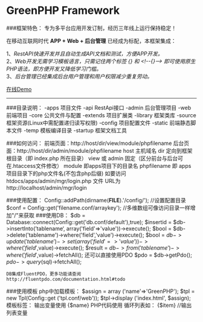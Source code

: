 GreenPHP Framework
===
###框架特色：
专为多平台应用开发订制，经历三年线上运行保持稳定！

在移动互联网时代 **APP + Web + 后台管理** 已经成为标配，本框架集成：

1、*RestAPI快速开发并且自动生成API文档和测试，方便APP开发。*  
2、*Web开发无需学习模板语言，只需记住两个标签 {} 和 <\!--{}--> 即可使用原生PHP语法，即方便开发又降低学习门槛。*  
3、*后台管理已经集成后台用户管理和用户权限减少重复劳动。*  

[在线Demo][1]

----------

###目录说明：
    -apps 项目文件
        -api    RestApi接口
        -admin  后台管理项目
        -web    前端项目
    -core 公共文件与配置
        -extends 项目扩展类
        -library 框架类库
    -source 框架资源(Linux中需配置递归读写权限)
        -config 项目配置文件
        -static 前端静态脚本文件
        -temp   模板编译目录
    -startup 框架文档工具
    
###如何访问：
    前端页面：http://host/dir/view/module/phpfilename
    后台页面：http://host/dir/admin/module/phpfilename
    host 主机域名
    dir 定向到框架根目录（即 index.php 所在目录）
    view 或 admin 固定（区分前台与后台可在.htaccess文件修改）
    module 即apps项目下的目录名
    phpfilename 即 apps 项目目录下的php文件名(不包含php后缀)
    如要访问 htdocs/apps/admin/mgr/login.php 文件
    URL为 http://localhost/admin/mgr/login
        
###使用配置：
    Config::addPath(dirname(__FILE__).'/config/'); //设置配置目录
    $conf = Config::get('filename.conf/arraykey'); //多维数组可像访问目录一样增加"/"来获取
###使用DB：
    $db = Database::connect(Config::get('db.conf/default'),true);
    $insertid = $db->insertInto(’tablename‘, array('field'=>'value'))->execute();
    $bool = $db->delete('tablename')->where('field','value')->execute();
    $bool = $db->update('tablename')->set(array('field'=>'value'))->where('field',$value)->execute();
    $result = $db->from('tablename')->where('field',$value)->fetchAll();
    还可以直接使用PDO
    $pdo = $db->getPdo();
    $pdo->query($sql)->fetchAll();
    
    DB集成FluentPDO，更多功能请查阅
    http://fluentpdo.com/documentation.html#todo
###使用模板
    php中加载模板：
    $assign = array ('name'=>'GreenPHP');
    $tpl = new Tpl(Config::get ('tpl.conf/web'));
    $tpl->display ('index.html', $assign);
    模板标签：
    输出变量使用 {$name}
    PHP代码使用 <!--{phpcode}-->
    循环列表如：
    <!--{foreach($list as $key=>$item):}-->
        {$item} //输出列表变量
    <!--{endforeach;}-->


  [1]: http://mnew14.yyport.com/view/docs/api
